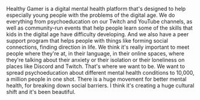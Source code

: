  Healthy Gamer is a digital mental health platform that's designed to help especially young people with the problems of the digital age. We do everything from psychoeducation on our Twitch and YouTube channels, as well as community-run events that help people learn some of the skills that kids in the digital age have difficulty developing. And we also have a peer support program that helps people with things like forming social connections, finding direction in life. We think it's really important to meet people where they're at, in their language, in their online spaces, where they're talking about their anxiety or their isolation or their loneliness on places like Discord and Twitch. That's where we want to be. We want to spread psychoeducation about different mental health conditions to 10,000, a million people in one shot. There is a huge movement for better mental health, for breaking down social barriers. I think it's creating a huge cultural shift and it's been beautiful.